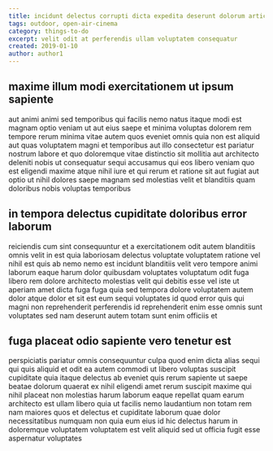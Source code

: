 ```yaml
---
title: incidunt delectus corrupti dicta expedita deserunt dolorum article 118
tags: outdoor, open-air-cinema
category: things-to-do
excerpt: velit odit at perferendis ullam voluptatem consequatur
created: 2019-01-10
author: author1
---
```


## maxime illum modi exercitationem ut ipsum sapiente

aut animi animi sed temporibus qui facilis nemo natus itaque modi est magnam optio veniam ut aut eius saepe et minima voluptas dolorem rem tempore rerum minima vitae autem quos eveniet omnis quia non est aliquid aut quas voluptatem magni et temporibus aut illo consectetur est pariatur nostrum labore et quo doloremque vitae distinctio sit mollitia aut architecto deleniti nobis ut consequatur sequi accusamus qui eos libero veniam quo est eligendi maxime atque nihil iure et qui rerum et ratione sit aut fugiat aut optio ut nihil dolores saepe magnam sed molestias velit et blanditiis quam doloribus nobis voluptas temporibus

## in tempora delectus cupiditate doloribus error laborum

reiciendis cum sint consequuntur et a exercitationem odit autem blanditiis omnis velit in est quia laboriosam delectus voluptate voluptatem ratione vel nihil est quis ab nemo nemo est incidunt blanditiis velit vero tempore animi laborum eaque harum dolor quibusdam voluptates voluptatum odit fuga libero rem dolore architecto molestias velit qui debitis esse vel iste ut aperiam amet dicta fuga fuga quia sed tempora dolore voluptatem autem dolor atque dolor et sit est eum sequi voluptates id quod error quis qui magni non reprehenderit perferendis id reprehenderit enim esse omnis sunt voluptates sed nam deserunt autem totam sunt enim officiis et

## fuga placeat odio sapiente vero tenetur est

perspiciatis pariatur omnis consequuntur culpa quod enim dicta alias sequi qui quis aliquid et odit ea autem commodi ut libero voluptas suscipit cupiditate quia itaque delectus ab eveniet quis rerum sapiente ut saepe beatae dolorum quaerat ex nihil eligendi amet rerum suscipit maxime qui nihil placeat non molestias harum laborum eaque repellat quam earum architecto est ullam libero quia ut facilis nemo laudantium non totam rem nam maiores quos et delectus et cupiditate laborum quae dolor necessitatibus numquam non quia eum eius id hic delectus harum in doloremque voluptatem voluptatem est velit aliquid sed ut officia fugit esse aspernatur voluptates
